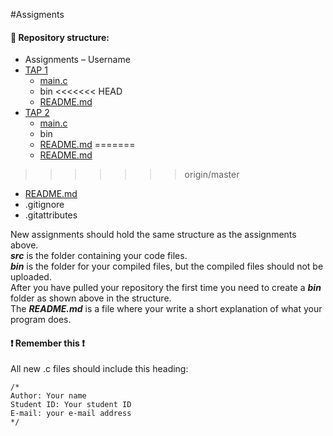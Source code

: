#Assigments

#### :open_file_folder: Repository structure:
-	Assignments – Username
  -	[TAP 1](TAP_1)
    - [main.c](TAP_1/main.c)
    -	bin
<<<<<<< HEAD
    -	[README.md](TAP_1/README.md)
  -	[TAP 2](TAP_2)
    -	[main.c](TAP_2/main.c)
    -	bin
    -	[README.md](TAP_2/README.md)
=======
    -	[README.md](Assignment_1/README.md)
>>>>>>> origin/master
-	[README.md](README.md)
-	.gitignore
-	.gitattributes

New assignments should hold the same structure as the assignments above.<br />
***src*** is the folder containing your code files.<br />
***bin*** is the folder for your compiled files, but the compiled files should not be uploaded.<br />
After you have pulled your repository the first time you need to create a ***bin*** folder as shown above in the structure.<br />
The ***README.md*** is a file where your write a short explanation of what your program does.<br />

#### :heavy_exclamation_mark: Remember this :heavy_exclamation_mark:
All new .c files should include this heading:
```clang
/*
Author: Your name
Student ID: Your student ID
E-mail: your e-mail address
*/

```
